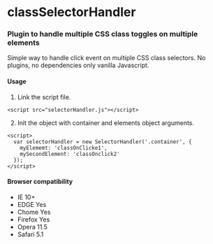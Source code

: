 # classSelectorHandler

### Plugin to handle multiple CSS class toggles on multiple elements

Simple way to handle click event on multiple CSS class selectors. No plugins, no dependencies only vanilla Javascript.

#### Usage

1. Link the script file.

```<script src="selectorHandler.js"></script>```

2. Init the object with container and elements object arguments.

```
<script>
  var selectorHandler = new SelectorHandler('.container', {
    myElememt: 'classOnClicke1',
    mySecondElement: 'classOnclick2'
  });
</script>
```

#### Browser compatibility
* IE 10+
* EDGE Yes 
* Chome Yes
* Firefox Yes
* Opera 11.5
* Safari 5.1